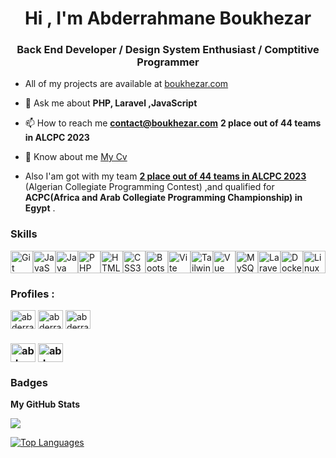 <!DOCTYPE html>
<html>
<head>


</head>
 <body>
<h1 align="center">Hi , I'm Abderrahmane Boukhezar</h1>
<h3 align="center">Back End Developer / Design System Enthusiast   / Comptitive Programmer</h3>

-  All of my projects are available at [boukhezar.com](boukhezar.com)

- 💬 Ask me about **PHP, Laravel ,JavaScript**

- 📫 How to reach me **contact@boukhezar.com**
**2 place out of 44 teams in ALCPC 2023**
- 📄 Know about me [My Cv](https://drive.google.com/file/d/1NvECR4s9lFqyUdlN7BbppnEfcWPa_8rK/view?usp=sharing)
- Also I'am got with my team   [**2 place out of 44 teams in ALCPC 2023**]([boukhezar.com](https://drive.google.com/file/d/1vs6F92u9Syz2GuZ8jR9PM0IijQEMIGcC/view)) (Algerian Collegiate Programming Contest) ,and qualified for **ACPC(Africa and Arab Collegiate Programming
Championship) in Egypt**  .
### Skills

<p align="left">
<a href="#" target="_blank" rel="noreferrer"><img src="https://raw.githubusercontent.com/danielcranney/readme-generator/main/public/icons/skills/git-colored.svg" width="36" height="36" alt="Git" /></a><a href="#" target="_blank" rel="noreferrer"><img src="https://raw.githubusercontent.com/danielcranney/readme-generator/main/public/icons/skills/javascript-colored.svg" width="36" height="36" alt="JavaScript" /></a><a href="#" target="_blank" rel="noreferrer"><img src="https://raw.githubusercontent.com/danielcranney/readme-generator/main/public/icons/skills/java-colored.svg" width="36" height="36" alt="Java" /></a><a href="#" target="_blank" rel="noreferrer"><img src="https://raw.githubusercontent.com/danielcranney/readme-generator/main/public/icons/skills/php-colored.svg" width="36" height="36" alt="PHP" /></a><a href="#" target="_blank" rel="noreferrer"><img src="https://raw.githubusercontent.com/danielcranney/readme-generator/main/public/icons/skills/html5-colored.svg" width="36" height="36" alt="HTML5" /></a><a href="#" target="_blank" rel="noreferrer"><img src="https://raw.githubusercontent.com/danielcranney/readme-generator/main/public/icons/skills/css3-colored.svg" width="36" height="36" alt="CSS3" /></a><a href="#" target="_blank" rel="noreferrer"><img src="https://raw.githubusercontent.com/danielcranney/readme-generator/main/public/icons/skills/bootstrap-colored.svg" width="36" height="36" alt="Bootstrap" /></a><a href="#" target="_blank" rel="noreferrer"><img src="https://raw.githubusercontent.com/danielcranney/readme-generator/main/public/icons/skills/vite-colored.svg" width="36" height="36" alt="Vite" /></a><a href="#" target="_blank" rel="noreferrer"><img src="https://raw.githubusercontent.com/danielcranney/readme-generator/main/public/icons/skills/tailwindcss-colored.svg" width="36" height="36" alt="TailwindCSS" /></a><a href="#" target="_blank" rel="noreferrer"><img src="https://raw.githubusercontent.com/danielcranney/readme-generator/main/public/icons/skills/vuejs-colored.svg" width="36" height="36" alt="Vue" /></a><a href="#" target="_blank" rel="noreferrer"><img src="https://raw.githubusercontent.com/danielcranney/readme-generator/main/public/icons/skills/mysql-colored.svg" width="36" height="36" alt="MySQL" /></a><a href="#" target="_blank" rel="noreferrer"><img src="https://raw.githubusercontent.com/danielcranney/readme-generator/main/public/icons/skills/laravel-colored.svg" width="36" height="36" alt="Laravel" /></a><a href="#" target="_blank" rel="noreferrer"><img src="https://raw.githubusercontent.com/danielcranney/readme-generator/main/public/icons/skills/docker-colored.svg" width="36" height="36" alt="Docker" /></a><a href="#" target="_blank" rel="noreferrer"><img src="https://raw.githubusercontent.com/danielcranney/readme-generator/main/public/icons/skills/linux-colored.svg" width="36" height="36" alt="Linux" /></a>
</p>


<h3 align="left"> Profiles :</h3>
<p align="left">
<a href="https://twitter.com/abderrahmanecs" target="blank"><img align="center" src="https://raw.githubusercontent.com/rahuldkjain/github-profile-readme-generator/master/src/images/icons/Social/twitter.svg" alt="abderrahmanecs" height="30" width="40" /></a>
<a href="https://linkedin.com/in/abderrahmane-boukhezar-cs" target="blank"><img align="center" src="https://raw.githubusercontent.com/rahuldkjain/github-profile-readme-generator/master/src/images/icons/Social/linked-in-alt.svg" alt="abderrahmane-boukhezar-cs" height="30" width="40" /></a>
<a href="https://fb.com/abderrahmane.boukhezar" target="blank"><img align="center" src="https://raw.githubusercontent.com/rahuldkjain/github-profile-readme-generator/master/src/images/icons/Social/facebook.svg" alt="abderrahmane.boukhezar" height="30" width="40" /></a>
 <h3 align="left"Competitive Programming  Profiles :</h3>

<a href="https://www.hackerrank.com/abderrahmane_bo2" target="blank"><img align="center" src="https://raw.githubusercontent.com/rahuldkjain/github-profile-readme-generator/master/src/images/icons/Social/hackerrank.svg" alt="abderrahmane_bo2" height="30" width="40" /></a>
<a href="https://codeforces.com/profile/abderrahmane18" target="blank"><img align="center" src="https://raw.githubusercontent.com/rahuldkjain/github-profile-readme-generator/master/src/images/icons/Social/codeforces.svg" alt="abderrahmane18" height="30" width="40" /></a>
</p>

### Badges

<b>My GitHub Stats</b>

<a href="http://www.github.com/abderrahmane-18"><img src="https://github-readme-streak-stats.herokuapp.com/?user=abderrahmane-18&stroke=ffffff&background=1c1917&ring=0891b2&fire=0891b2&currStreakNum=ffffff&currStreakLabel=0891b2&sideNums=ffffff&sideLabels=ffffff&dates=ffffff&hide_border=true" /></a>

<a href="https://github.com/abderrahmane-18" align="left"><img src="https://github-readme-stats.vercel.app/api/top-langs/?username=abderrahmane-18&langs_count=10&title_color=0891b2&text_color=ffffff&icon_color=0891b2&bg_color=1c1917&hide_border=true&locale=en&custom_title=Top%20%Languages" alt="Top Languages" /></a>


</body>

</html>
